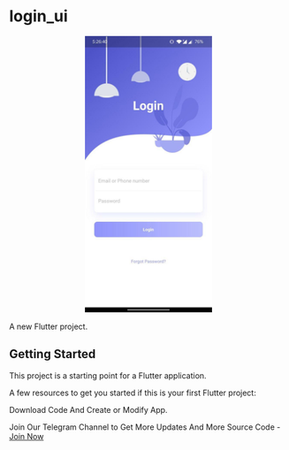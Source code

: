 # login_ui

<center>
<img src="https://github.com/princu09/Flutter-Login_UI/blob/master/Login%20UI.jpg?raw=true" height="500px">
</center>

A new Flutter project.

## Getting Started

This project is a starting point for a Flutter application.

A few resources to get you started if this is your first Flutter project:

Download Code And Create or Modify App.

Join Our Telegram Channel to Get More Updates And More Source Code - [Join Now](https://t.me/ProgHub09)
